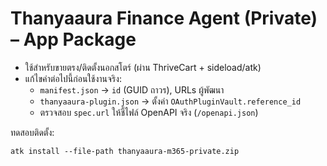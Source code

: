
# Thanyaaura Finance Agent (Private) – App Package

- ใช้สำหรับขายตรง/ติดตั้งนอกสโตร์ (ผ่าน ThriveCart + sideload/atk)
- แก้ไขค่าต่อไปนี้ก่อนใช้งานจริง:
  - `manifest.json` → `id` (GUID ถาวร), URLs ผู้พัฒนา
  - `thanyaaura-plugin.json` → ตั้งค่า `OAuthPluginVault.reference_id`
  - ตรวจสอบ `spec.url` ให้ชี้ไฟล์ OpenAPI จริง (`/openapi.json`)

ทดสอบติดตั้ง:
```
atk install --file-path thanyaaura-m365-private.zip
```
